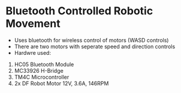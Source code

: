 # Bluetooth Controlled Robotic Movement
* Uses bluetooth for wireless control of motors (WASD controls) 
* There are two motors with seperate speed and direction controls
* Hardwre used: 
1. HC05 Bluetooth Module
2. MC33926 H-Bridge
3. TM4C Microcontroller
4. 2x DF Robot Motor 12V, 3.6A, 146RPM
